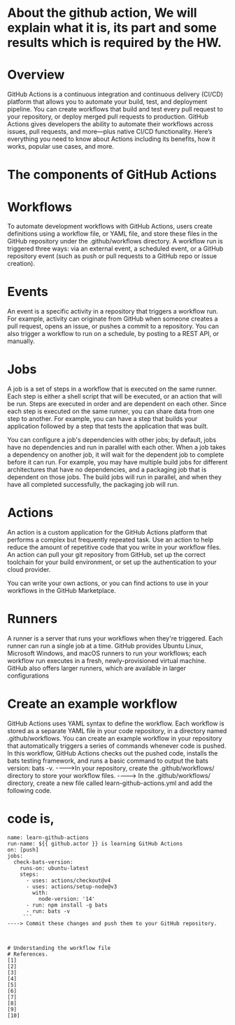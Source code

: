 # About the github action, We will explain what it is, its part and some results which is required by the HW.
# Overview
GitHub Actions is a continuous integration and continuous delivery (CI/CD) platform that allows you to automate your build, test, and deployment pipeline. You can create workflows that build and test every pull request to your repository, or deploy merged pull requests to production.
GitHub Actions gives developers the ability to automate their workflows across issues, pull requests, and more—plus native CI/CD functionality. Here’s everything you need to know about Actions including its benefits, how it works, popular use cases, and more.

# The components of GitHub Actions
# Workflows
To automate development workflows with GitHub Actions, users create definitions using a workflow file, or YAML file, and store these files in the GitHub repository under the .github/workflows directory. A workflow run is triggered three ways: via an external event, a scheduled event, or a GitHub repository event (such as push or pull requests to a GitHub repo or issue creation). 
# Events
An event is a specific activity in a repository that triggers a workflow run. For example, activity can originate from GitHub when someone creates a pull request, opens an issue, or pushes a commit to a repository. You can also trigger a workflow to run on a schedule, by posting to a REST API, or manually.
# Jobs
A job is a set of steps in a workflow that is executed on the same runner. Each step is either a shell script that will be executed, or an action that will be run. Steps are executed in order and are dependent on each other. Since each step is executed on the same runner, you can share data from one step to another. For example, you can have a step that builds your application followed by a step that tests the application that was built.

You can configure a job's dependencies with other jobs; by default, jobs have no dependencies and run in parallel with each other. When a job takes a dependency on another job, it will wait for the dependent job to complete before it can run. For example, you may have multiple build jobs for different architectures that have no dependencies, and a packaging job that is dependent on those jobs. The build jobs will run in parallel, and when they have all completed successfully, the packaging job will run.
# Actions
An action is a custom application for the GitHub Actions platform that performs a complex but frequently repeated task. Use an action to help reduce the amount of repetitive code that you write in your workflow files. An action can pull your git repository from GitHub, set up the correct toolchain for your build environment, or set up the authentication to your cloud provider.

You can write your own actions, or you can find actions to use in your workflows in the GitHub Marketplace.
# Runners
A runner is a server that runs your workflows when they're triggered. Each runner can run a single job at a time. GitHub provides Ubuntu Linux, Microsoft Windows, and macOS runners to run your workflows; each workflow run executes in a fresh, newly-provisioned virtual machine. GitHub also offers larger runners, which are available in larger configurations
# Create an example workflow
GitHub Actions uses YAML syntax to define the workflow. Each workflow is stored as a separate YAML file in your code repository, in a directory named .github/workflows.
You can create an example workflow in your repository that automatically triggers a series of commands whenever code is pushed. In this workflow, GitHub Actions checks out the pushed code, installs the bats testing framework, and runs a basic command to output the bats version: bats -v.
---->In your repository, create the .github/workflows/ directory to store your workflow files.
----> In the .github/workflows/ directory, create a new file called learn-github-actions.yml and add the following code.
# code is,
```
name: learn-github-actions
run-name: ${{ github.actor }} is learning GitHub Actions
on: [push]
jobs:
  check-bats-version:
    runs-on: ubuntu-latest
    steps:
      - uses: actions/checkout@v4
      - uses: actions/setup-node@v3
        with:
          node-version: '14'
      - run: npm install -g bats
      - run: bats -v
     ```
----> Commit these changes and push them to your GitHub repository.



# Understanding the workflow file
# References.
[1]
[2]
[3]
[4]
[5]
[6]
[7]
[8]
[9]
[10]

